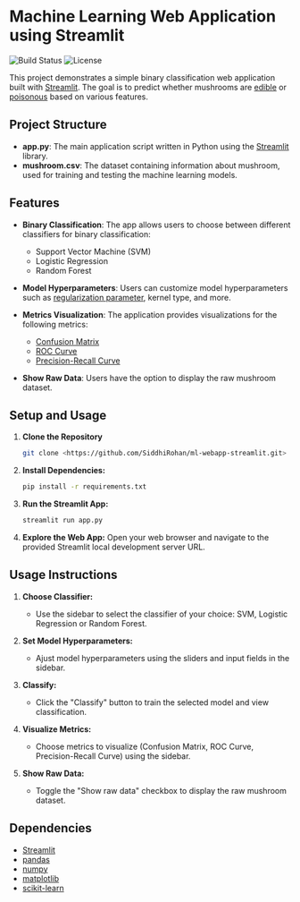 # Machine Learning Web Application using Streamlit
![Build Status](https://img.shields.io/badge/build-passing-brightgreen)
![License](https://img.shields.io/badge/license-MIT-blue)

This project demonstrates a simple binary classification web application built with [Streamlit](https://streamlit.io/). The goal is to predict whether mushrooms are [edible](https://en.wikipedia.org/wiki/Edible_mushroom) or [poisonous](https://en.wikipedia.org/wiki/Mushroom_poisoning) based on various features.

## Project Structure
- **app.py**: The main application script written in Python using the [Streamlit](https://streamlit.io/) library.
- **mushroom.csv**: The dataset containing information about mushroom, used for training and testing the machine learning models.

## Features
- **Binary Classification**: The app allows users to choose between different classifiers for binary classification:
  - Support Vector Machine (SVM)
  - Logistic Regression
  - Random Forest

- **Model Hyperparameters**: Users can customize model hyperparameters such as [regularization parameter](https://en.wikipedia.org/wiki/Regularization_(mathematics)), kernel type, and more.

- **Metrics Visualization**: The application provides visualizations for the following metrics:
  - [Confusion Matrix](https://en.wikipedia.org/wiki/Confusion_matrix)
  - [ROC Curve](https://en.wikipedia.org/wiki/Receiver_operating_characteristic)
  - [Precision-Recall Curve](https://en.wikipedia.org/wiki/Precision_and_recall)

- **Show Raw Data**: Users have the option to display the raw mushroom dataset.

## Setup and Usage
1. **Clone the Repository**

	```bash
	git clone <https://github.com/SiddhiRohan/ml-webapp-streamlit.git>

2. **Install Dependencies:**
	
	```bash
	pip install -r requirements.txt

3. **Run the Streamlit App:**
	
	```bash
	streamlit run app.py

4. **Explore the Web App:**
Open your web browser and navigate to the provided Streamlit local development server URL.

## Usage Instructions

1. **Choose Classifier:**
	- Use the sidebar to select the classifier of your choice: SVM, Logistic Regression or Random Forest.

2. **Set Model Hyperparameters:**
	- Ajust model hyperparameters using the sliders and input fields in the sidebar.

3. **Classify:**
	- Click the "Classify" button to train the selected model and view classification.

4. **Visualize Metrics:**
	- Choose metrics to visualize (Confusion Matrix, ROC Curve, Precision-Recall Curve) using the sidebar.

5. **Show Raw Data:**
	- Toggle the "Show raw data" checkbox to display the raw mushroom dataset.

## Dependencies
- [Streamlit](https://streamlit.io/)
- [pandas](https://pandas.pydata.org/)
- [numpy](https://numpy.org/)
- [matplotlib](https://matplotlib.org/)
- [scikit-learn](https://scikit-learn.org/stable/)
